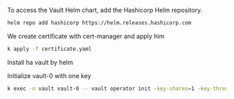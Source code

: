 To access the Vault Helm chart, add the Hashicorp Helm repository.

```bash
helm repo add hashicorp https://helm.releases.hashicorp.com
```

We create certificate with cert-manager and apply him

```bash
k apply -f certificate.yaml
```

Install ha vault by helm


Initialize vault-0 with one key

```bash
k exec -n vault vault-0 -- vault operator init -key-shares=1 -key-threshold=1
```

